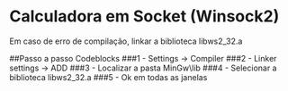 # Calculadora em Socket (Winsock2)

Em caso de erro de compilação, linkar a biblioteca libws2_32.a

##Passo a passo Codeblocks
###1 - Settings -> Compiler
###2 - Linker settings -> ADD
###3 - Localizar a pasta MinGw\lib
###4 - Selecionar a biblioteca libws2_32.a
###5 - Ok em todas as janelas
